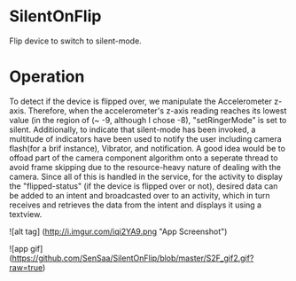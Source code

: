 # SilentOnFlip
Flip device to switch to silent-mode.

# Operation
To detect if the device is flipped over, we manipulate the Accelerometer z-axis.
Therefore, when the accelerometer's z-axis reading reaches its lowest value (in the region of (~ -9, although I chose -8), "setRingerMode" is set to silent.
Additionally, to indicate that silent-mode has been invoked, a multitude of indicators have been used to notify the user including camera flash(for a brif instance), Vibrator, and notification.
A good idea would be to offoad part of the camera component algorithm onto a seperate thread to avoid frame skipping due to the resource-heavy nature of dealing with the camera.
Since all of this is handled in the service, for the activity to display the "flipped-status" (if the device is flipped over or not), desired data can be added to an intent and broadcasted over to an activity, which in turn receives and retrieves the data from the intent and displays it using a textview.

![alt tag] (http://i.imgur.com/iqi2YA9.png "App Screenshot")

![app gif] (https://github.com/SenSaa/SilentOnFlip/blob/master/S2F_gif2.gif?raw=true)
